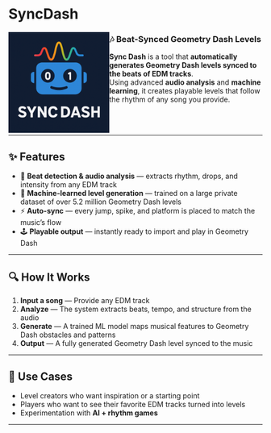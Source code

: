 # SyncDash  
<a href="url">
  <img src="https://github.com/fIuffy/SyncDash/blob/main/syncdash.png" align="left" height="200" width="200">
</a>  


### 🎶 Beat-Synced Geometry Dash Levels  

**Sync Dash** is a tool that **automatically generates Geometry Dash levels synced to the beats of EDM tracks**.  
Using advanced **audio analysis** and **machine learning**, it creates playable levels that follow the rhythm of any song you provide.  

<br><br>

---

## ✨ Features  
- 🎵 **Beat detection & audio analysis** — extracts rhythm, drops, and intensity from any EDM track  
- 🧠 **Machine-learned level generation** — trained on a large private dataset of over 5.2 million Geometry Dash levels
- ⚡ **Auto-sync** — every jump, spike, and platform is placed to match the music’s flow  
- 🕹️ **Playable output** — instantly ready to import and play in Geometry Dash  

---

## 🔍 How It Works  
1. **Input a song** — Provide any EDM track  
2. **Analyze** — The system extracts beats, tempo, and structure from the audio  
3. **Generate** — A trained ML model maps musical features to Geometry Dash obstacles and patterns  
4. **Output** — A fully generated Geometry Dash level synced to the music  

---

## 🎯 Use Cases  
- Level creators who want inspiration or a starting point  
- Players who want to see their favorite EDM tracks turned into levels  
- Experimentation with **AI + rhythm games**  

---
